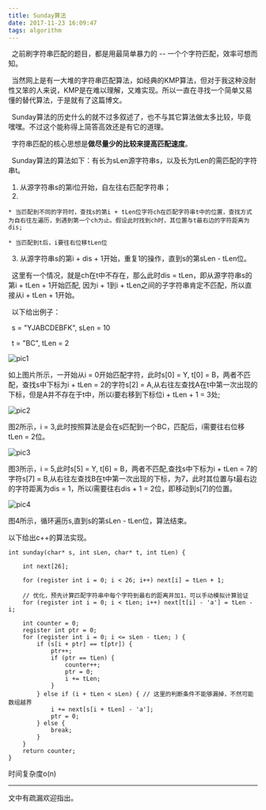 ```yaml
---
title: Sunday算法
date: 2017-11-23 16:09:47
tags: algorithm
---
```


&ensp;之前刷字符串匹配的题目，都是用最简单暴力的 -- 一个个字符匹配，效率可想而知。

&ensp;当然网上是有一大堆的字符串匹配算法，如经典的KMP算法，但对于我这种没耐性又笨的人来说，KMP是在难以理解，又难实现。所以一直在寻找一个简单又易懂的替代算法，于是就有了这篇博文。

&ensp;Sunday算法的历史什么的就不过多叙述了，也不与其它算法做太多比较，毕竟嘿嘿。不过这个能称得上简答高效还是有它的道理。

&ensp;字符串匹配的核心思想是**做尽量少的比较来提高匹配速度**。

&ensp;Sunday算法的算法如下：有长为sLen源字符串s，以及长为tLen的需匹配的字符串t。

1. 从源字符串s的第i位开始，自左往右匹配字符串；
2. 

	* 当匹配到不同的字符时，查找s的第i + tLen位字符ch在匹配字符串t中的位置，查找方式为自右往左遍历，到遇到第一个ch为止。假设此时找到ch时，其位置与t最右边的字符距离为dis;

	* 当匹配到t后，i要往右位移tLen位
3. 从源字符串s的第i + dis + 1开始，重复1的操作，直到s的第sLen - tLen位。

&ensp;这里有一个情况，就是ch在t中不存在，那么此时dis = tLen，即从源字符串s的第i + tLen + 1开始匹配, 因为i + 1到i + tLen之间的子字符串肯定不匹配，所以直接从i + tLen + 1开始。

&ensp;以下给出例子：

&ensp;s = "YJABCDEBFK", sLen = 10

&ensp;t = "BC", tLen = 2

![pic1](pic1.png, "pic1")

如上图片所示，一开始从i = 0开始匹配字符，此时s[0] = Y, t[0] = B，两者不匹配，查找s中下标为i + tLen = 2的字符s[2] = A,从右往左查找A在t中第一次出现的下标，但是A并不存在于t中，所以i要右移到下标位i + tLen + 1 = 3处;



![pic2](pic3.png, "pic2")

图2所示，i = 3,此时按照算法是会在s匹配到一个BC，匹配后，i需要往右位移tLen = 2位。


![pic3](pic4.png, "pic3")

图3所示，i = 5,此时s[5] = Y, t[6] = B，两者不匹配,查找s中下标为i + tLen = 7的字符s[7] = B,从右往左查找B在t中第一次出现的下标，为7，此时其位置与t最右边的字符距离为dis = 1，所以i需要往右dis + 1 = 2位，即移动到s[7]的位置。


![pic4](pic5.png, "pic4")

图4所示，循环遍历s,直到s的第sLen - tLen位，算法结束。

以下给出c++的算法实现。

	int sunday(char* s, int sLen, char* t, int tLen) {

		int next[26];

		for (register int i = 0; i < 26; i++) next[i] = tLen + 1;
	
		// 优化，预先计算匹配字符串中每个字符到最右的距离并加1，可以手动模拟计算验证
		for (register int i = 0; i < tLen; i++) next[t[i] - 'a'] = tLen - i;

		int counter = 0;
		register int ptr = 0;
		for (register int i = 0; i <= sLen - tLen; ) {
			if (s[i + ptr] == t[ptr]) {
				ptr++;
				if (ptr == tLen) {
					counter++;
					ptr = 0;
					i += tLen;
				}
			} else if (i + tLen < sLen) { // 这里的判断条件不能够漏掉，不然可能数组越界
				i += next[s[i + tLen] - 'a'];
				ptr = 0;
			} else {
				break;
			}
		}
		return counter;
	}


时间复杂度o(n)

***
文中有疏漏欢迎指出。
